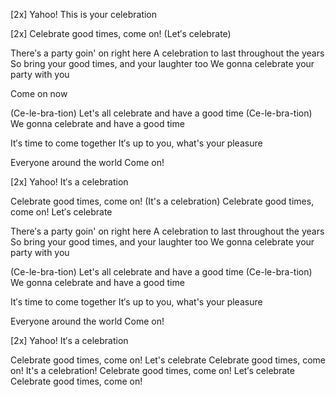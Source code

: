 [2x] Yahoo! This is your celebration

[2x] Celebrate good times, come on! (Let′s celebrate)

There′s a party goin' on right here
A celebration to last throughout the years
So bring your good times, and your laughter too
We gonna celebrate your party with you

Come on now

(Ce-le-bra-tion)
Let's all celebrate and have a good time
(Ce-le-bra-tion)
We gonna celebrate and have a good time

It′s time to come together
It′s up to you, what's your pleasure

Everyone around the world
Come on!

[2x] Yahoo! It′s a celebration

Celebrate good times, come on!
(It's a celebration)
Celebrate good times, come on!
Let′s celebrate

There′s a party goin' on right here
A celebration to last throughout the years
So bring your good times, and your laughter too
We gonna celebrate your party with you

(Ce-le-bra-tion)
Let's all celebrate and have a good time
(Ce-le-bra-tion)
We gonna celebrate and have a good time

It′s time to come together
It′s up to you, what's your pleasure

Everyone around the world
Come on!

[2x] Yahoo! It′s a celebration

Celebrate good times, come on! 
Let's celebrate
Celebrate good times, come on!
It's a celebration!
Celebrate good times, come on! 
Let′s celebrate
Celebrate good times, come on!